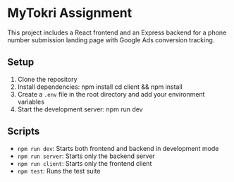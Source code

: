 # MyTokri Assignment

This project includes a React frontend and an Express backend for a phone number submission landing page with Google Ads conversion tracking.

## Setup

1. Clone the repository
2. Install dependencies:
npm install
cd client && npm install
3. Create a `.env` file in the root directory and add your environment variables
4. Start the development server:
npm run dev

## Scripts

- `npm run dev`: Starts both frontend and backend in development mode
- `npm run server`: Starts only the backend server
- `npm run client`: Starts only the frontend client
- `npm test`: Runs the test suite

